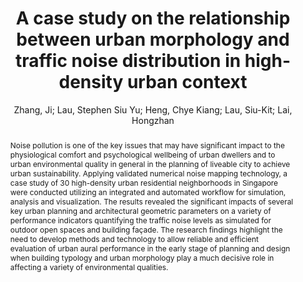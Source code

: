 ---
layout: technique
title: "A case study on the relationship between urban morphology and traffic noise distribution in high-density urban context"
classifications:
    system_type: "False"
    technique: "False"
    design_study: "False"
    evaluation: "False"
    data: "False"
    analysis: "True"
    generation: "False"
    curation_and_transformation: "False"
    management: "False"
    modeling: "False"
    urban_analysis: "True"
    visualization: "True"
    sunlight_access: "False"
    wind_ventilation: "False"
    view_impact: "False"
    energy: "False"
    damage_and_disaster_management: "False"
    climate: "False"
    sound: "True"
    property_cadastre: "False"
    others: "False"
    lookup: "False"
    browse: "True"
    locate: "True"
    explore: "True"
    identify: "True"
    compare: "True"
    summarize: "False"
    distribution: "True"
    trends: "False"
    outliers: "False"
    extremes: "True"
    features: "False"
    target_discovery: "False"
    target_access: "True"
    spatial_relation: "False"
    buildings: "True"
    streets: "True"
    nature: "False"
    uniform_discretization: "True"
    structural_subdivision: "False"
    univariate: "True"
    multivariate: "False"
    volumetric: "False"
    temporal: "False"
    sensing: "False"
    statistical: "False"
    simulation_based: "True"
    learning_based: "False"
    surveyed: "False"
    site: "True"
    block: "True"
    multi_block: "False"
    city: "False"
    va_wo_model: "False"
    post_model: "True"
    model_integrated: "False"
    assisted_models: "False"
    overlay: "True"
    embedded: "False"
    linked: "False"
    temporal_jx: "False"
    spatial_jx: "False"
    filter: "False"
    aggregate: "False"
    embed: "False"
    glyphs: "False"
    bar_charts: "False"
    scatterplots: "True"
    matrix: "False"
    parallel_coordinates: "False"
    map_2d: "False"
    map_3d: "False"
    walking: "False"
    steering: "False"
    selection_based: "False"
    manipulation_based: "True"
    distortion: "False"
    ghosting: "False"
    culling: "False"
    birds_view: "True"
    multi_view: "False"
    assisted_steering: "False"
    other: "False"
    vr_cave: "False"
    ar: "False"
    desktop: "True"
    mobile: "False"
    case_study: "True"
    user_study: "False"
    statistical_evaluation: "True"
    expert_interviews: "False"
key: "PNL5CRPY"
item_type: "conferencePaper"
publication_year: "2017"
author: "Zhang, Ji; Lau, Stephen Siu Yu; Heng, Chye Kiang; Lau, Siu-Kit; Lai, Hongzhan"
publication_title: "Proceedings of the Symposium on Simulation for Architecture and Urban Design"
isbn: "978-1-5108-7018-5"
issn: "nan"
doi: "nan"
url_paper: "nan"
abstract_note: "Noise pollution is one of the key issues that may have significant impact to the physiological comfort and psychological wellbeing of urban dwellers and to urban environmental quality in general in the planning of liveable city to achieve urban sustainability. Applying validated numerical noise mapping technology, a case study of 30 high-density urban residential neighborhoods in Singapore were conducted utilizing an integrated and automated workflow for simulation, analysis and visualization. The results revealed the significant impacts of several key urban planning and architectural geometric parameters on a variety of performance indicators quantifying the traffic noise levels as simulated for outdoor open spaces and building façade. The research findings highlight the need to develop methods and technology to allow reliable and efficient evaluation of urban aural performance in the early stage of planning and design when building typology and urban morphology play a much decisive role in affecting a variety of environmental qualities."
date_added: "2023-01-30 00:03:39"
date_modified: "2023-01-30 00:03:39"
access_date: "nan"
pages: "nan"
num_pages: "nan"
issue: "nan"
volume: "nan"
number_of_volumes: "nan"
journal_abbreviation: "nan"
short_title: "nan"
series: "SIMAUD '17"
series_number: "nan"
series_text: "nan"
series_title: "nan"
publisher: "Society for Computer Simulation International"
place: "San Diego, CA, USA"
language: "nan"
rights: "nan"
type: "nan"
archive: "nan"
archive_location: "nan"
library_catalog: "nan"
call_number: "nan"
extra: "event-place: Toronto, Canada"
notes: "nan"
link_attachments: "nan"
manual_tags: "building typology; noise mapping; noise pollution; simulation-based performance evaluation; urban aural environment; urban morphology"
automatic_tags: "nan"
editor: "nan"
series_editor: "nan"
translator: "nan"
contributor: "nan"
attorney_agent: "nan"
book_author: "nan"
cast_member: "nan"
commenter: "nan"
composer: "nan"
cosponsor: "nan"
counsel: "nan"
interviewer: "nan"
producer: "nan"
recipient: "nan"
reviewed_author: "nan"
scriptwriter: "nan"
words_by: "nan"
guest: "nan"
number: "nan"
edition: "nan"
running_time: "nan"
scale: "nan"
medium: "nan"
artwork_size: "nan"
filing_date: "nan"
application_number: "nan"
assignee: "nan"
issuing_authority: "nan"
country: "nan"
meeting_name: "nan"
conference_name: "nan"
court: "nan"
references: "nan"
reporter: "nan"
legal_status: "nan"
priority_numbers: "nan"
programming_language: "nan"
version: "nan"
system: "nan"
code: "nan"
code_number: "nan"
section: "nan"
session: "nan"
committee: "nan"
history: "nan"
legislative_body: "nan"
abstract: "Noise pollution is one of the key issues that may have significant impact to the physiological comfort and psychological wellbeing of urban dwellers and to urban environmental quality in general in the planning of liveable city to achieve urban sustainability. Applying validated numerical noise mapping technology, a case study of 30 high-density urban residential neighborhoods in Singapore were conducted utilizing an integrated and automated workflow for simulation, analysis and visualization. The results revealed the significant impacts of several key urban planning and architectural geometric parameters on a variety of performance indicators quantifying the traffic noise levels as simulated for outdoor open spaces and building façade. The research findings highlight the need to develop methods and technology to allow reliable and efficient evaluation of urban aural performance in the early stage of planning and design when building typology and urban morphology play a much decisive role in affecting a variety of environmental qualities."
---